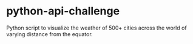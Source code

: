 # python-api-challenge

Python script to visualize the weather of 500+ cities across the world of varying distance from the equator.
